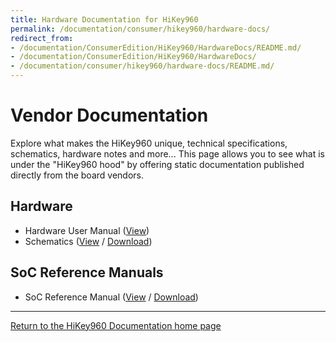 ```yaml
---
title: Hardware Documentation for HiKey960
permalink: /documentation/consumer/hikey960/hardware-docs/
redirect_from:
- /documentation/ConsumerEdition/HiKey960/HardwareDocs/README.md/
- /documentation/ConsumerEdition/HiKey960/HardwareDocs/
- /documentation/consumer/hikey960/hardware-docs/README.md/
---
```

# Vendor Documentation

Explore what makes the HiKey960 unique, technical specifications, schematics, hardware notes and more... This page allows you to see what is under the "HiKey960 hood" by offering static documentation published directly from the board vendors.

## Hardware

- Hardware User Manual ([View](hardware-user-manual.md))
- Schematics ([View](https://github.com/96boards/documentation/blob/master/consumer/hikey960/hardware-docs/HiKey960_Schematics.pdf) / [Download](https://github.com/96boards/documentation/raw/master/consumer/hikey960/hardware-docs/HiKey960_Schematics.pdf))

## SoC Reference Manuals

- SoC Reference Manual ([View](https://github.com/96boards/documentation/blob/master/consumer/hikey960/hardware-docs/HiKey960_SoC_Reference_Manual.pdf) / [Download](https://github.com/96boards/documentation/raw/master/consumer/hikey960/hardware-docs/HiKey960_SoC_Reference_Manual.pdf))

***

[Return to the HiKey960 Documentation home page](../)
